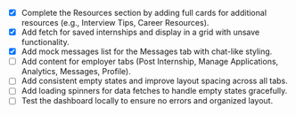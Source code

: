 - [x] Complete the Resources section by adding full cards for additional resources (e.g., Interview Tips, Career Resources).
- [x] Add fetch for saved internships and display in a grid with unsave functionality.
- [x] Add mock messages list for the Messages tab with chat-like styling.
- [ ] Add content for employer tabs (Post Internship, Manage Applications, Analytics, Messages, Profile).
- [ ] Add consistent empty states and improve layout spacing across all tabs.
- [ ] Add loading spinners for data fetches to handle empty states gracefully.
- [ ] Test the dashboard locally to ensure no errors and organized layout.
